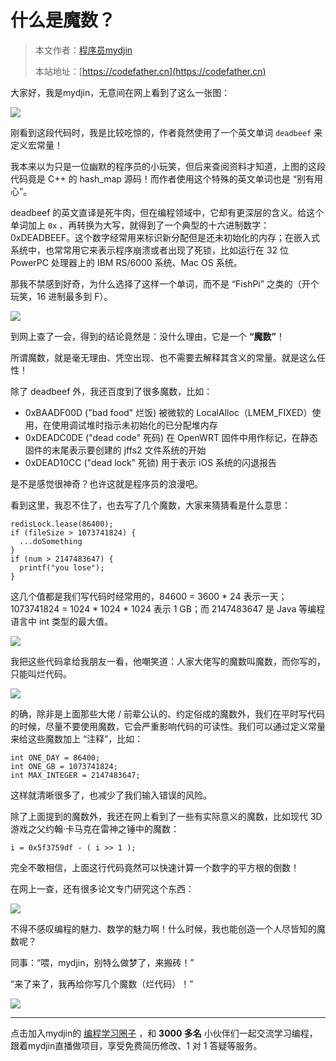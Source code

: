 # 什么是魔数？

> 本文作者：[程序员mydjin](https://yuyuanweb.feishu.cn/wiki/Abldw5WkjidySxkKxU2cQdAtnah)
>
> 本站地址：[https://codefather.cn](https://codefather.cn)

大家好，我是mydjin，无意间在网上看到了这么一张图：

![](https://pic.yupi.icu/5563/202311071357358.png)

刚看到这段代码时，我是比较吃惊的，作者竟然使用了一个英文单词 `deadbeef` 来定义宏常量！

我本来以为只是一位幽默的程序员的小玩笑，但后来查阅资料才知道，上图的这段代码竟是 C++ 的 hash_map 源码！而作者使用这个特殊的英文单词也是 “别有用心”。

deadbeef  的英文直译是死牛肉，但在编程领域中，它却有更深层的含义。给这个单词加上 `0x` 、再转换为大写，就得到了一个典型的十六进制数字：0xDEADBEEF。这个数字经常用来标识新分配但是还未初始化的内存；在嵌入式系统中，也常常用它来表示程序崩溃或者出现了死锁，比如运行在 32 位 PowerPC 处理器上的 IBM RS/6000 系统、Mac OS 系统。

那我不禁感到好奇，为什么选择了这样一个单词，而不是 “FishPi” 之类的（开个玩笑，16 进制最多到 F）。

![](https://pic.yupi.icu/5563/202311071357076.png)

到网上查了一会，得到的结论竟然是：没什么理由，它是一个 **“魔数”**！

所谓魔数，就是毫无理由、凭空出现、也不需要去解释其含义的常量。就是这么任性！

除了 deadbeef 外，我还百度到了很多魔数，比如：

- 0xBAADF00D ("bad food" 烂饭) 被微软的 LocalAlloc（LMEM_FIXED）使用，在使用调试堆时指示未初始化的已分配堆内存
- 0xDEADC0DE ("dead code" 死码) 在 OpenWRT 固件中用作标记，在静态固件的末尾表示要创建的 jffs2 文件系统的开始
- 0xDEAD10CC ("dead lock" 死锁)  用于表示 iOS 系统的闪退报告

是不是感觉很神奇？也许这就是程序员的浪漫吧。

看到这里，我忍不住了，也去写了几个魔数，大家来猜猜看是什么意思：

```
redisLock.lease(86400);
if (fileSize > 1073741824) {
  ...doSomething
}
if (num > 2147483647) {
  printf("you lose");
}
```

这几个值都是我们写代码时经常用的，84600 = 3600 * 24 表示一天；1073741824 = 1024 * 1024 * 1024 表示 1 GB；而 2147483647 是 Java 等编程语言中 int 类型的最大值。

![](https://pic.yupi.icu/5563/202311071357226.png)

我把这些代码拿给我朋友一看，他嘲笑道：人家大佬写的魔数叫魔数，而你写的，只能叫烂代码。

![](https://pic.yupi.icu/5563/202311071357499.png)

的确，除非是上面那些大佬 / 前辈公认的、约定俗成的魔数外，我们在平时写代码的时候，尽量不要使用魔数，它会严重影响代码的可读性。我们可以通过定义常量来给这些魔数加上 “注释”，比如：

```
int ONE_DAY = 86400;
int ONE_GB = 1073741824;
int MAX_INTEGER = 2147483647;
```

这样就清晰很多了，也减少了我们输入错误的风险。

除了上面提到的魔数外，我还在网上看到了一些有实际意义的魔数，比如现代 3D 游戏之父约翰·卡马克在雷神之锤中的魔数：

```
i = 0x5f3759df - ( i >> 1 );
```

完全不敢相信，上面这行代码竟然可以快速计算一个数字的平方根的倒数！

在网上一查，还有很多论文专门研究这个东西：

![](https://pic.yupi.icu/5563/202311071357398.png)

不得不感叹编程的魅力、数学的魅力啊！什么时候，我也能创造一个人尽皆知的魔数呢？

同事：“喂，mydjin，别特么做梦了，来搬砖！”

“来了来了，我再给你写几个魔数（烂代码）！”

![](https://pic.yupi.icu/5563/202311071357242.png)



------


点击加入mydjin的 [编程学习圈子](https://mp.weixin.qq.com/s?__biz=MzI1NDczNTAwMA==&mid=2247505617&idx=1&sn=73c5e2b1ad9b22d93e8fd6153199ab22&scene=21#wechat_redirect) ，和 **3000 多名** 小伙伴们一起交流学习编程，跟着mydjin直播做项目，享受免费简历修改、1 对 1 答疑等服务。